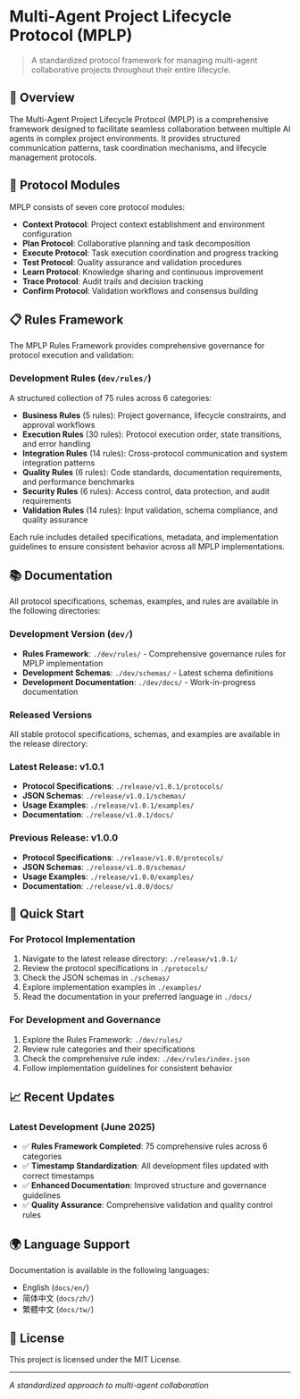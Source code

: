 # Multi-Agent Project Lifecycle Protocol (MPLP)

> A standardized protocol framework for managing multi-agent collaborative projects throughout their entire lifecycle.

## 🌟 Overview

The Multi-Agent Project Lifecycle Protocol (MPLP) is a comprehensive framework designed to facilitate seamless collaboration between multiple AI agents in complex project environments. It provides structured communication patterns, task coordination mechanisms, and lifecycle management protocols.

## 🧩 Protocol Modules

MPLP consists of seven core protocol modules:

- **Context Protocol**: Project context establishment and environment configuration
- **Plan Protocol**: Collaborative planning and task decomposition
- **Execute Protocol**: Task execution coordination and progress tracking
- **Test Protocol**: Quality assurance and validation procedures
- **Learn Protocol**: Knowledge sharing and continuous improvement
- **Trace Protocol**: Audit trails and decision tracking
- **Confirm Protocol**: Validation workflows and consensus building

## 📋 Rules Framework

The MPLP Rules Framework provides comprehensive governance for protocol execution and validation:

### Development Rules (`dev/rules/`)
A structured collection of 75 rules across 6 categories:

- **Business Rules** (5 rules): Project governance, lifecycle constraints, and approval workflows
- **Execution Rules** (30 rules): Protocol execution order, state transitions, and error handling
- **Integration Rules** (14 rules): Cross-protocol communication and system integration patterns
- **Quality Rules** (6 rules): Code standards, documentation requirements, and performance benchmarks
- **Security Rules** (6 rules): Access control, data protection, and audit requirements
- **Validation Rules** (14 rules): Input validation, schema compliance, and quality assurance

Each rule includes detailed specifications, metadata, and implementation guidelines to ensure consistent behavior across all MPLP implementations.

## 📚 Documentation

All protocol specifications, schemas, examples, and rules are available in the following directories:

### Development Version (`dev/`)
- **Rules Framework**: `./dev/rules/` - Comprehensive governance rules for MPLP implementation
- **Development Schemas**: `./dev/schemas/` - Latest schema definitions
- **Development Documentation**: `./dev/docs/` - Work-in-progress documentation

### Released Versions
All stable protocol specifications, schemas, and examples are available in the release directory:

### Latest Release: v1.0.1
- **Protocol Specifications**: `./release/v1.0.1/protocols/`
- **JSON Schemas**: `./release/v1.0.1/schemas/`
- **Usage Examples**: `./release/v1.0.1/examples/`
- **Documentation**: `./release/v1.0.1/docs/`

### Previous Release: v1.0.0
- **Protocol Specifications**: `./release/v1.0.0/protocols/`
- **JSON Schemas**: `./release/v1.0.0/schemas/`
- **Usage Examples**: `./release/v1.0.0/examples/`
- **Documentation**: `./release/v1.0.0/docs/`

## 🚀 Quick Start

### For Protocol Implementation
1. Navigate to the latest release directory: `./release/v1.0.1/`
2. Review the protocol specifications in `./protocols/`
3. Check the JSON schemas in `./schemas/`
4. Explore implementation examples in `./examples/`
5. Read the documentation in your preferred language in `./docs/`

### For Development and Governance
1. Explore the Rules Framework: `./dev/rules/`
2. Review rule categories and their specifications
3. Check the comprehensive rule index: `./dev/rules/index.json`
4. Follow implementation guidelines for consistent behavior

## 📈 Recent Updates

### Latest Development (June 2025)
- ✅ **Rules Framework Completed**: 75 comprehensive rules across 6 categories
- ✅ **Timestamp Standardization**: All development files updated with correct timestamps
- ✅ **Enhanced Documentation**: Improved structure and governance guidelines
- ✅ **Quality Assurance**: Comprehensive validation and quality control rules

## 🌍 Language Support

Documentation is available in the following languages:
- English (`docs/en/`)
- 简体中文 (`docs/zh/`)
- 繁體中文 (`docs/tw/`)

## 📄 License

This project is licensed under the MIT License.

---

*A standardized approach to multi-agent collaboration*